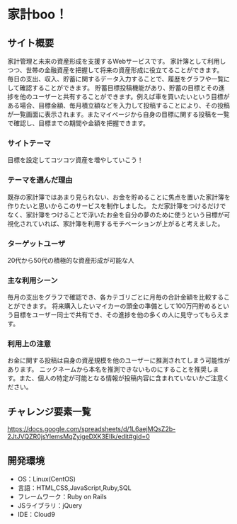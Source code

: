 # 家計boo！

## サイト概要
家計管理と未来の資産形成を支援するWebサービスです。
家計簿として利用しつつ、世帯の金融資産を把握して将来の資産形成に役立てることができます。
毎日の支出、収入、貯蓄に関するデータ入力することで、履歴をグラフや一覧にして確認することができます。
貯蓄目標投稿機能があり、貯蓄の目標とその進捗を他のユーザーと共有することができます。例えば車を買いたいという目標がある場合、目標金額、毎月積立額などを入力して投稿することにより、その投稿が一覧画面に表示されます。またマイページから自身の目標に関する投稿を一覧で確認し、目標までの期間や金額を把握できます。


### サイトテーマ
目標を設定してコツコツ資産を増やしていこう！

### テーマを選んだ理由
既存の家計簿ではあまり見られない、お金を貯めることに焦点を置いた家計簿を作りたいと思いからこのサービスを制作しました。
ただ家計簿をつけるだけでなく、家計簿をつけることで浮いたお金を自分の夢のために使うという目標が可視化されていれば、家計簿を利用するモチベーションが上がると考えました。

### ターゲットユーザ
20代から50代の積極的な資産形成が可能な人

### 主な利用シーン
毎月の支出をグラフで確認でき、各カテゴリごとに月毎の合計金額を比較することができます。
将来購入したいマイカーの頭金の準備として100万円貯めるという目標をユーザー同士で共有でき、その進捗を他の多くの人に見守ってもらえます。

### 利用上の注意
お金に関する投稿は自身の資産規模を他のユーザーに推測されてしまう可能性があります。
ニックネームから本名を推測できないものにすることを推奨します。また、個人の特定が可能となる情報が投稿内容に含まれていないかご注意ください。


## チャレンジ要素一覧
https://docs.google.com/spreadsheets/d/1L6aejMQsZ2b-2JtJVQZR0jsYlemsMqZyigeDXK3ElIk/edit#gid=0

## 開発環境
- OS：Linux(CentOS)
- 言語：HTML,CSS,JavaScript,Ruby,SQL
- フレームワーク：Ruby on Rails
- JSライブラリ：jQuery
- IDE：Cloud9

